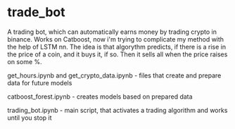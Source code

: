 # trade_bot
A trading bot, which can automatically earns money by trading crypto in binance. Works on Catboost, now i'm trying to complicate my method with the help of LSTM nn. The idea is that algorythm predicts, if there is a rise in the price of a coin, and it buys it, if so. Then it sells all when the price raises on some %.

get_hours.ipynb and get_crypto_data.ipynb - files that create and prepare data for future models

catboost_forest.ipynb - creates models based on prepared data

trading_bot.ipynb - main script, that activates a trading algorithm and works until you stop it
